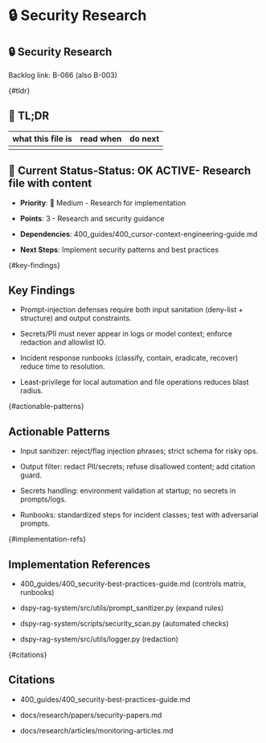 <!-- CONTEXT_REFERENCE: 400_guides/400_cursor-context-engineering-guide.md -->
<!-- MEMORY_CONTEXT: MEDIUM - Security research and best practices -->
# 🔒 Security Research

## 🔒 Security Research

Backlog link: B-066 (also B-003)

<!-- ANCHOR: tldr -->
{#tldr}

## 🔎 TL;DR

| what this file is | read when | do next |
|---|---|---|
|  |  |  |

## 🎯 **Current Status**-**Status**: OK **ACTIVE**- Research file with content

- **Priority**: 🔧 Medium - Research for implementation

- **Points**: 3 - Research and security guidance

- **Dependencies**: 400_guides/400_cursor-context-engineering-guide.md

- **Next Steps**: Implement security patterns and best practices

<!-- ANCHOR: key-findings -->
{#key-findings}

## Key Findings

- Prompt-injection defenses require both input sanitation (deny-list + structure) and output constraints.

- Secrets/PII must never appear in logs or model context; enforce redaction and allowlist IO.

- Incident response runbooks (classify, contain, eradicate, recover) reduce time to resolution.

- Least-privilege for local automation and file operations reduces blast radius.

<!-- ANCHOR: actionable-patterns -->
{#actionable-patterns}

## Actionable Patterns

- Input sanitizer: reject/flag injection phrases; strict schema for risky ops.

- Output filter: redact PII/secrets; refuse disallowed content; add citation guard.

- Secrets handling: environment validation at startup; no secrets in prompts/logs.

- Runbooks: standardized steps for incident classes; test with adversarial prompts.

<!-- ANCHOR: implementation-refs -->
{#implementation-refs}

## Implementation References

- 400_guides/400_security-best-practices-guide.md (controls matrix, runbooks)

- dspy-rag-system/src/utils/prompt_sanitizer.py (expand rules)

- dspy-rag-system/scripts/security_scan.py (automated checks)

- dspy-rag-system/src/utils/logger.py (redaction)

<!-- ANCHOR: citations -->
{#citations}

## Citations

- 400_guides/400_security-best-practices-guide.md

- docs/research/papers/security-papers.md

- docs/research/articles/monitoring-articles.md
